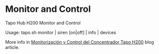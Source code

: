 # Monitor and Control
Tapo Hub H200 Monitor and Control

Usage: tapo.sh monitor | siren [on|off] | info | devices

More info in <a href="https://www.cuadernoinformatica.com/2025/08/monitorizacion-y-control-del-concentrador-tapo-h200.html">Monitorización y Control del Concentrador Tapo H200</a> blog article.
